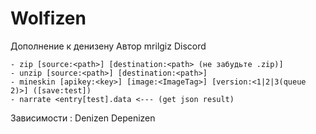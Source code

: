 # Wolfizen
Дополнение к денизену
Автор mrilgiz Discord

```
- zip [source:<path>] [destination:<path> (не забудьте .zip)]
- unzip [source:<path>] [destination:<path>]
- mineskin [apikey:<key>] [image:<ImageTag>] [version:<1|2|3(queue 2)>] ([save:test])
- narrate <entry[test].data <--- (get json result)
```

Зависимости :
Denizen
Depenizen
